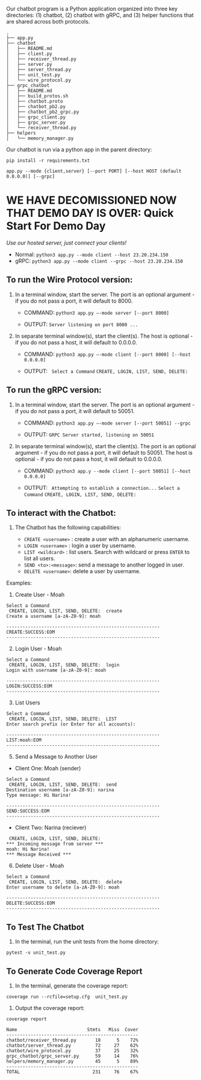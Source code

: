 Our chatbot program is a Python application organized into three key directories: (1) chatbot, (2) chatbot with gRPC, and (3) helper functions that are shared across both protocols.

```
.
├── app.py
├── chatbot
│   ├── README.md
│   ├── client.py
│   ├── receiver_thread.py
│   ├── server.py
│   ├── server_thread.py
│   ├── unit_test.py
│   └── wire_protocol.py
├── grpc_chatbot
│   ├── README.md
│   ├── build_protos.sh
│   ├── chatbot.proto
│   ├── chatbot_pb2.py
│   ├── chatbot_pb2_grpc.py
│   ├── grpc_client.py
│   ├── grpc_server.py
│   └── receiver_thread.py
├── helpers
│   └── memory_manager.py
```

Our chatbot is run via a python app in the parent directory:

``pip install -r requirements.txt``

``app.py --mode {client,server} [--port PORT] [--host HOST (default 0.0.0.0)] [--grpc]``


# WE HAVE DECOMISSIONED NOW THAT DEMO DAY IS OVER: Quick Start For Demo Day  #
*Use our hosted server, just connect your clients!*
* Normal: `python3 app.py --mode client --host 23.20.234.150`
* gRPC: `python3 app.py --mode client --grpc --host 23.20.234.150`

## To run the Wire Protocol version:

  
1. In a terminal window, start the server. The port is an optional argument - if you do not pass a port, it will default to 8000.
    
    * COMMAND: ``python3 app.py —-mode server [--port 8000]``
    
    * OUTPUT: ``Server listening on port 8000 ...``
   

2. In separate terminal window(s), start the client(s). The host is optional - if you do not pass a host, it will default to 0.0.0.0.
    
    *  COMMAND: ``python3 app.py —-mode client [--port 8000] [--host 0.0.0.0]``
    
    *  OUTPUT: `` Select a Command``
     ``CREATE, LOGIN, LIST, SEND, DELETE:``
 

## To run the gRPC version:
  
1. In a terminal window, start the server. The port is an optional argument - if you do not pass a port, it will default to 50051.
    
    * COMMAND: ``python3 app.py —-mode server [--port 50051] --grpc``
    
    * OUTPUT: ``GRPC Server started, listening on 50051``
   

2. In separate terminal window(s), start the client(s). The port is an optional argument - if you do not pass a port, it will default to 50051. The host is optional - if you do not pass a host, it will default to 0.0.0.0.
    
    *  COMMAND: ``python3 app.y --mode client [--port 50051] [--host 0.0.0.0]``
    
    *  OUTPUT: `` Attempting to establish a connection...``
            ``Select a Command``
             ``CREATE, LOGIN, LIST, SEND, DELETE:``
             
             
  
## To interact with the Chatbot:
  
1. The Chatbot has the following capabilities:
    
    * ``CREATE <username>`` : create a user with an alphanumeric username.
    * ``LOGIN <username>`` : login a user by username.
    * ``LIST <wildcard>`` : list users. Search with wildcard or press ``ENTER`` to list all users.
    * ``SEND <to>:<message>``: send a message to another logged in user.
    * ``DELETE <username>``: delete a user by username.



Examples: 
1. Create User - Moah

```
Select a Command
 CREATE, LOGIN, LIST, SEND, DELETE:  create
Create a username [a-zA-Z0-9]: moah

---------------------------------------------------------
CREATE:SUCCESS:EOM
---------------------------------------------------------
```

2. Login User - Moah

```
Select a Command
 CREATE, LOGIN, LIST, SEND, DELETE:  login
Login with username [a-zA-Z0-9]: moah

---------------------------------------------------------
LOGIN:SUCCESS:EOM
---------------------------------------------------------
```

3. List Users

```
Select a Command
 CREATE, LOGIN, LIST, SEND, DELETE:  LIST
Enter search prefix (or Enter for all accounts):

---------------------------------------------------------
LIST:moah:EOM
---------------------------------------------------------
```

5. Send a Message to Another User


  * Client One: Moah (sender)
```
Select a Command
 CREATE, LOGIN, LIST, SEND, DELETE:  send
Destination username [a-zA-Z0-9]: narina
Type message: Hi Narina!

---------------------------------------------------------
SEND:SUCCESS:EOM
---------------------------------------------------------
```
  * Client Two: Narina (reciever)

```Select a Command
 CREATE, LOGIN, LIST, SEND, DELETE:
*** Incoming message from server ***
moah: Hi Narina!
*** Message Received ***
```

6. Delete User - Moah

```
Select a Command
 CREATE, LOGIN, LIST, SEND, DELETE:  delete
Enter username to delete [a-zA-Z0-9]: moah

---------------------------------------------------------
DELETE:SUCCESS:EOM
---------------------------------------------------------
```


## To Test The Chatbot

1. In the terminal, run the unit tests from the home directory:

``pytest -v unit_test.py``

## To Generate Code Coverage Report

1. In the terminal, generate the coverage report:

``coverage run --rcfile=setup.cfg  unit_test.py``

1. Output the coverage report:

``coverage report``

```
Name                          Stmts   Miss  Cover
-------------------------------------------------
chatbot/receiver_thread.py       18      5    72%
chatbot/server_thread.py         72     27    62%
chatbot/wire_protocol.py         37     25    32%
grpc_chatbot/grpc_server.py      59     14    76%
helpers/memory_manager.py        45      5    89%
-------------------------------------------------
TOTAL                           231     76    67%
```


